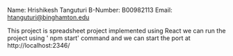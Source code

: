 Name:		Hrishikesh Tanguturi
B-Number:	B00982113
Email:		htanguturi@binghamton.edu


This project is spreadsheet project implemented using React
we can run the project using ' npm start' command and we can start the port at 
http://localhost:2346/


